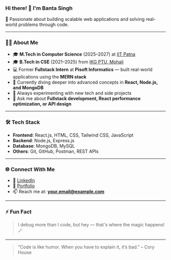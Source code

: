 ### Hi there! 👋 I'm Banta Singh

🚀 Passionate about building scalable web applications and solving real-world problems through code.

---

### 👨‍💻 About Me

- 🎓 **M.Tech in Computer Science** (2025–2027) at [IIT Patna](https://www.iitp.ac.in/)
- 🎓 **B.Tech in CSE** (2021–2025) from [IKG PTU, Mohali](https://www.ptu.ac.in/)
- 💻 Former **Fullstack Intern** at **Pisoft Informatics** — built real-world applications using the **MERN stack**
- 🌱 Currently diving deeper into advanced concepts in **React, Node.js, and MongoDB**
- 🔧 Always experimenting with new tech and side projects
- 💬 Ask me about **Fullstack development, React performance optimization, or API design**

---

### 🛠️ Tech Stack

- **Frontend**: React.js, HTML, CSS, Tailwind CSS, JavaScript
- **Backend**: Node.js, Express.js
- **Database**: MongoDB, MySQL
- **Others**: Git, GitHub, Postman, REST APIs

---

### 🌐 Connect With Me

- 🔗 [LinkedIn](https://www.linkedin.com/in/your-profile)
- 💼 [Portfolio](https://your-portfolio-link.com)
- 📫 Reach me at: **your.email@example.com**

---

### ⚡ Fun Fact

> I debug more than I code, but hey — that's where the magic happens! 🪄

---

> “Code is like humor. When you have to explain it, it’s bad.” – Cory House
